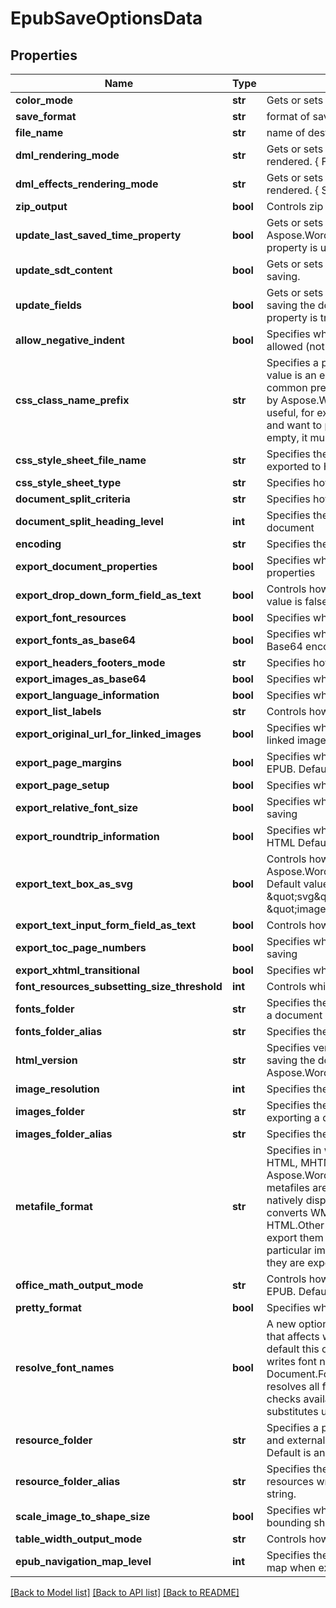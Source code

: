 # EpubSaveOptionsData

## Properties
Name | Type | Description | Notes
------------ | ------------- | ------------- | -------------
**color_mode** | **str** | Gets or sets a value determining how colors are rendered. { Normal | Grayscale} | [optional] 
**save_format** | **str** | format of save | [optional] 
**file_name** | **str** | name of destination file | [optional] 
**dml_rendering_mode** | **str** | Gets or sets a value determining how DrawingML shapes are rendered. { Fallback | DrawingML } | [optional] 
**dml_effects_rendering_mode** | **str** | Gets or sets a value determining how DrawingML effects are rendered. { Simplified | None | Fine } | [optional] 
**zip_output** | **bool** | Controls zip output or not. Default value is false. | [optional] 
**update_last_saved_time_property** | **bool** | Gets or sets a value determining whether the Aspose.Words.Properties.BuiltInDocumentProperties.LastSavedTime property is updated before saving. | [optional] 
**update_sdt_content** | **bool** | Gets or sets value determining whether content of  is updated before saving. | [optional] 
**update_fields** | **bool** | Gets or sets a value determining if fields should be updated before saving the document to a fixed page format. Default value for this property is true | [optional] 
**allow_negative_indent** | **bool** | Specifies whether negative left and right indents of paragraphs are allowed (not normalized) | [optional] 
**css_class_name_prefix** | **str** | Specifies a prefix which is added to all CSS class names. Default value is an empty string and generated CSS class names have no common prefix.  If this value is not empty, all CSS classes generated by Aspose.Words will start with the specified prefix.This might be useful, for example, if you add custom CSS to generated documents and want to prevent class name conflicts. If the value is not null or empty, it must be a valid CSS identifier. | [optional] 
**css_style_sheet_file_name** | **str** | Specifies the name of the CSS file written when the document is exported to HTML | [optional] 
**css_style_sheet_type** | **str** | Specifies how CSS styles are exported | [optional] 
**document_split_criteria** | **str** | Specifies how the document should be split when saving | [optional] 
**document_split_heading_level** | **int** | Specifies the maximum level of headings at which to split the document | [optional] 
**encoding** | **str** | Specifies the encoding to use when exporting | [optional] 
**export_document_properties** | **bool** | Specifies whether to export built-in and custom document properties | [optional] 
**export_drop_down_form_field_as_text** | **bool** | Controls how drop-down form fields are saved to HTML. Default value is false. | [optional] 
**export_font_resources** | **bool** | Specifies whether font resources should be exported | [optional] 
**export_fonts_as_base64** | **bool** | Specifies whether fonts resources should be embedded to HTML in Base64 encoding.  Default is false. | [optional] 
**export_headers_footers_mode** | **str** | Specifies how headers and footers are output | [optional] 
**export_images_as_base64** | **bool** | Specifies whether images are saved in Base64 format | [optional] 
**export_language_information** | **bool** | Specifies whether language information is exported | [optional] 
**export_list_labels** | **str** | Controls how list labels are output | [optional] 
**export_original_url_for_linked_images** | **bool** | Specifies whether original URL should be used as the URL of the linked images. Default value is false. | [optional] 
**export_page_margins** | **bool** | Specifies whether page margins is exported to HTML, MHTML or EPUB. Default is false. | [optional] 
**export_page_setup** | **bool** | Specifies whether page setup is exported | [optional] 
**export_relative_font_size** | **bool** | Specifies whether font sizes should be output in relative units when saving | [optional] 
**export_roundtrip_information** | **bool** | Specifies whether to write the roundtrip information when saving to HTML Default value is true. | [optional] 
**export_text_box_as_svg** | **bool** | Controls how textboxes represented by Aspose.Words.Drawing.Shape are saved to HTML, MHTML or EPUB. Default value is false.    When set to true, exports textboxes as inline \&quot;svg\&quot; elements. When false, exports as \&quot;image\&quot; elements. | [optional] 
**export_text_input_form_field_as_text** | **bool** | Controls how text input form fields are saved | [optional] 
**export_toc_page_numbers** | **bool** | Specifies whether to write page numbers to table of contents when saving | [optional] 
**export_xhtml_transitional** | **bool** | Specifies whether to write the DOCTYPE declaration when saving | [optional] 
**font_resources_subsetting_size_threshold** | **int** | Controls which font resources need subsetting when saving | [optional] 
**fonts_folder** | **str** | Specifies the physical folder where fonts are saved when exporting a document | [optional] 
**fonts_folder_alias** | **str** | Specifies the name of the folder used to construct font URIs | [optional] 
**html_version** | **str** | Specifies version of HTML standard that should be used when saving the document to HTML or MHTML.   Default value is Aspose.Words.Saving.HtmlVersion.Xhtml. | [optional] 
**image_resolution** | **int** | Specifies the output resolution for images when exporting | [optional] 
**images_folder** | **str** | Specifies the physical folder where images are saved when exporting a document | [optional] 
**images_folder_alias** | **str** | Specifies the name of the folder used to construct image URIs | [optional] 
**metafile_format** | **str** | Specifies in what format metafiles are saved when exporting to HTML, MHTML, or EPUB.  Default value is Aspose.Words.Saving.HtmlMetafileFormat.Png, meaning that metafiles are rendered to raster PNG images.  Metafiles are not natively displayed by HTML browsers. By default, Aspose.Words converts WMF and EMF images into PNG files when exporting to HTML.Other options are to convert metafiles to SVG images or to export them as is without conversion. Some image transforms, in particular image cropping, will not be applied to metafile images if they are exported to HTML without conversion. | [optional] 
**office_math_output_mode** | **str** | Controls how OfficeMath objects are exported to HTML, MHTML or EPUB.  Default value is HtmlOfficeMathOutputMode.Image. | [optional] 
**pretty_format** | **bool** | Specifies whether or not use pretty formats output | [optional] 
**resolve_font_names** | **bool** | A new option HtmlSaveOptions.ResolveFontNames has been added that affects writing of font names to HTML-based formats. By default this option is set to false and, as before, Aspose.Words writes font names as specified in the source document, ignoring Document.FontSettings. If this option is set to true, Aspose.Words resolves all font names before writing them to HTML. That is, it checks availability of each font using Document.FontSettings and substitutes unavailable fonts if needed. | [optional] 
**resource_folder** | **str** | Specifies a physical folder where all resources like images, fonts, and external CSS are saved when a document is exported to HTML. Default is an empty string. | [optional] 
**resource_folder_alias** | **str** | Specifies the name of the folder used to construct URIs of all resources written into an HTML document.  Default is an empty string. | [optional] 
**scale_image_to_shape_size** | **bool** | Specifies whether images are scaled by Aspose.Words to the bounding shape size when exporting | [optional] 
**table_width_output_mode** | **str** | Controls how table, row and cell widths are exported | [optional] 
**epub_navigation_map_level** | **int** | Specifies the maximum level of headings populated to the navigation map when exporting | [optional] 

[[Back to Model list]](../README.md#documentation-for-models) [[Back to API list]](../README.md#documentation-for-api-endpoints) [[Back to README]](../README.md)


